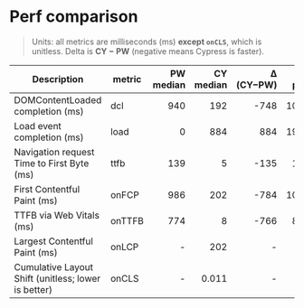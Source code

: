 # Perf comparison

> Units: all metrics are milliseconds (ms) **except `onCLS`**, which is unitless. Delta is **CY − PW** (negative means Cypress is faster).

| Description | metric | PW median | CY median | Δ (CY−PW) | PW p90 | CY p90 |
|---|---|---:|---:|---:|---:|---:|
| DOMContentLoaded completion (ms) | dcl | 940 | 192 | -748 | 1005 | 239 |
| Load event completion (ms) | load | 0 | 884 | 884 | 1950 | 922 |
| Navigation request Time to First Byte (ms) | ttfb | 139 | 5 | -135 | 163 | 7 |
| First Contentful Paint (ms) | onFCP | 986 | 202 | -784 | 1044 | 248 |
| TTFB via Web Vitals (ms) | onTTFB | 774 | 8 | -766 | 831 | 10 |
| Largest Contentful Paint (ms) | onLCP | - | 202 | - | - | 248 |
| Cumulative Layout Shift (unitless; lower is better) | onCLS | - | 0.011 | - | - | 0.011 |
